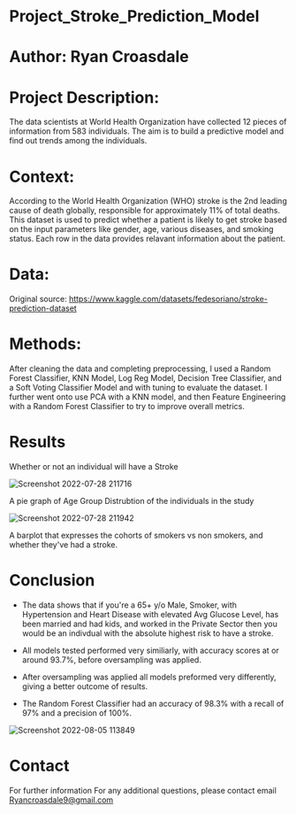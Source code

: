 # Project_Stroke_Prediction_Model

# Author: Ryan Croasdale

# Project Description:

The data scientists at World Health Organization have collected 12 pieces of information from 583 individuals. The aim is to build a predictive model and find out trends among the individuals.

# Context:

According to the World Health Organization (WHO) stroke is the 2nd leading cause of death globally, responsible for approximately 11% of total deaths.
This dataset is used to predict whether a patient is likely to get stroke based on the input parameters like gender, age, various diseases, and smoking status. Each row in the data provides relavant information about the patient.

# Data:

Original source: https://www.kaggle.com/datasets/fedesoriano/stroke-prediction-dataset

# Methods: 

After cleaning the data and completing preprocessing, I used a Random Forest Classifier, KNN Model, Log Reg Model, Decision Tree Classifier, and a Soft Voting Classifier Model and with tuning to evaluate the dataset. I further went onto use PCA with a KNN model, and then Feature Engineering with a Random Forest Classifier to try to improve overall metrics. 

# Results

Whether or not an individual will have a Stroke

![Screenshot 2022-07-28 211716](https://user-images.githubusercontent.com/105382201/183113752-72f507a1-0405-4836-a561-99dc4e27ec61.png)

A pie graph of Age Group Distrubtion of the individuals in the study

![Screenshot 2022-07-28 211942](https://user-images.githubusercontent.com/105382201/183114011-c545dedf-4e71-4f3a-b7da-0fb14608c6e9.png)

A barplot that expresses the cohorts of smokers vs non smokers, and whether they've had a stroke.

# Conclusion

- The data shows that if you're a 65+ y/o Male, Smoker, with Hypertension and Heart Disease with elevated Avg Glucose Level, has been married and had kids, and worked in the Private Sector then you would be an indivdual with the absolute highest risk to have a stroke.

- All models tested performed very similiarly, with accuracy scores at or around 93.7%, before oversampling was applied.

- After oversampling was applied all models preformed very differently, giving a better outcome of results.

- The Random Forest Classifier had an accuracy of 98.3% with a recall of 97% and a precision of 100%.

![Screenshot 2022-08-05 113849](https://user-images.githubusercontent.com/105382201/183113612-4b0419ab-b25e-4492-a4f6-d7217ad8f666.png)


# Contact
For further information For any additional questions, please contact email Ryancroasdale9@gmail.com
